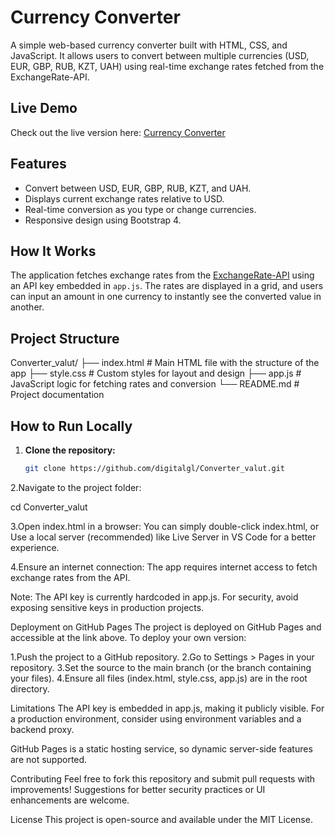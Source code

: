 
# Currency Converter

A simple web-based currency converter built with HTML, CSS, and JavaScript. It allows users to convert between multiple currencies (USD, EUR, GBP, RUB, KZT, UAH) using real-time exchange rates fetched from the ExchangeRate-API.

## Live Demo
Check out the live version here: [Currency Converter](https://digitalgl.github.io/Converter_valut/)

## Features
- Convert between USD, EUR, GBP, RUB, KZT, and UAH.
- Displays current exchange rates relative to USD.
- Real-time conversion as you type or change currencies.
- Responsive design using Bootstrap 4.

## How It Works
The application fetches exchange rates from the [ExchangeRate-API](https://www.exchangerate-api.com/) using an API key embedded in `app.js`. The rates are displayed in a grid, and users can input an amount in one currency to instantly see the converted value in another.

## Project Structure

Converter_valut/
├── index.html      # Main HTML file with the structure of the app
├── style.css       # Custom styles for layout and design
├── app.js          # JavaScript logic for fetching rates and conversion
└── README.md       # Project documentation

## How to Run Locally
1. **Clone the repository:**
   ```bash
   git clone https://github.com/digitalgl/Converter_valut.git


2.Navigate to the project folder:

cd Converter_valut

3.Open index.html in a browser:
   You can simply double-click index.html, or
   Use a local server (recommended) like Live Server in VS Code for a better experience.

4.Ensure an internet connection:
   The app requires internet access to fetch exchange rates from the API.

Note: The API key is currently hardcoded in app.js. For security, avoid exposing sensitive keys in production projects.

Deployment on GitHub Pages
The project is deployed on GitHub Pages and accessible at the link above. To deploy your own version:

1.Push the project to a GitHub repository.
2.Go to Settings > Pages in your repository.
3.Set the source to the main branch (or the branch containing your files).
4.Ensure all files (index.html, style.css, app.js) are in the root directory.


Limitations
The API key is embedded in app.js, making it publicly visible. For a production environment, consider using environment variables and a backend proxy.

GitHub Pages is a static hosting service, so dynamic server-side features are not supported.

Contributing
Feel free to fork this repository and submit pull requests with improvements! Suggestions for better security practices or UI enhancements are welcome.

License
This project is open-source and available under the MIT License.
